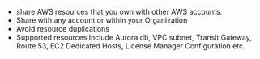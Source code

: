 - share AWS resources that you own with other AWS accounts.
- Share with any account or within your Organization
- Avoid resource duplications
- Supported resources include Aurora db, VPC subnet, Transit Gateway, Route 53, EC2 Dedicated Hosts, License Manager Configuration etc.